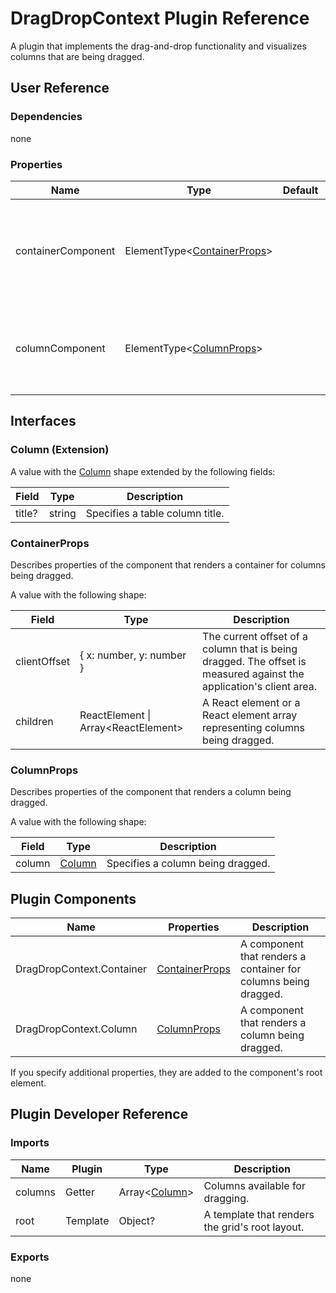 # DragDropContext Plugin Reference

A plugin that implements the drag-and-drop functionality and visualizes columns that are being dragged.

## User Reference

### Dependencies

none

### Properties

Name | Type | Default | Description
-----|------|---------|------------
containerComponent | ElementType&lt;[ContainerProps](#containerprops)&gt; | | A component that renders a container for columns being dragged.
columnComponent | ElementType&lt;[ColumnProps](#columnprops)&gt; | | A component that renders a column being dragged.

## Interfaces

### <a name="column"></a>Column (Extension)

A value with the [Column](grid.md#column) shape extended by the following fields:

Field | Type | Description
------|------|------------
title? | string | Specifies a table column title.

### ContainerProps

Describes properties of the component that renders a container for columns being dragged.

A value with the following shape:

Field | Type | Description
------|------|------------
clientOffset | { x: number, y: number } | The current offset of a column that is being dragged. The offset is measured against the application's client area.
children | ReactElement &#124; Array&lt;ReactElement&gt; | A React element or a React element array representing columns being dragged.

### ColumnProps

Describes properties of the component that renders a column being dragged.

A value with the following shape:

Field | Type | Description
------|------|------------
column | [Column](#column) | Specifies a column being dragged.

## Plugin Components

Name | Properties | Description
-----|------------|------------
DragDropContext.Container | [ContainerProps](#containerprops) | A component that renders a container for columns being dragged.
DragDropContext.Column | [ColumnProps](#columnprops) | A component that renders a column being dragged.

If you specify additional properties, they are added to the component's root element.

## Plugin Developer Reference

### Imports

Name | Plugin | Type | Description
-----|--------|------|------------
columns | Getter | Array&lt;[Column](#column)&gt; | Columns available for dragging.
root | Template | Object? | A template that renders the grid's root layout.

### Exports

none
